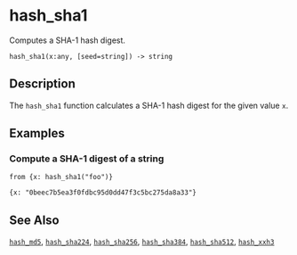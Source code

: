 # hash_sha1

Computes a SHA-1 hash digest.

```tql
hash_sha1(x:any, [seed=string]) -> string
```

## Description

The `hash_sha1` function calculates a SHA-1 hash digest for the given value `x`.

## Examples

### Compute a SHA-1 digest of a string

```tql
from {x: hash_sha1("foo")}
```

```tql
{x: "0beec7b5ea3f0fdbc95d0dd47f3c5bc275da8a33"}
```

## See Also

[`hash_md5`](hash_md5.md), [`hash_sha224`](hash_sha224.md),
[`hash_sha256`](hash_sha256.md), [`hash_sha384`](hash_sha384.md),
[`hash_sha512`](hash_sha512.md), [`hash_xxh3`](hash_xxh3.md)
